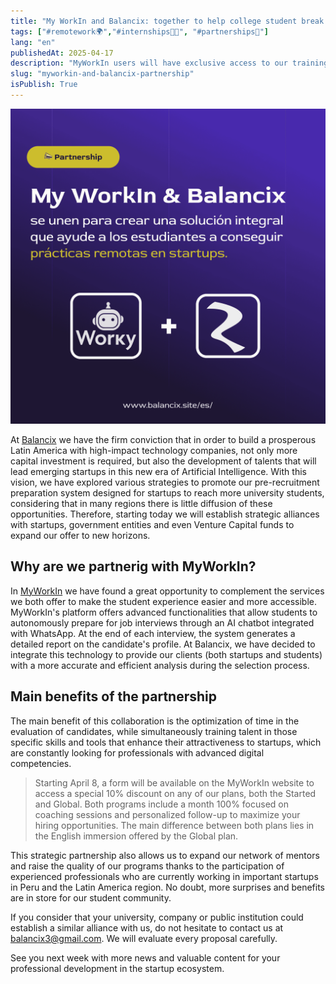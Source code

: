 ```yaml
---
title: "My WorkIn and Balancix: together to help college student break into startups"
tags: ["#remotework🌍","#internships🧑‍🎓", "#partnerships🤝"]
lang: "en"
publishedAt: 2025-04-17
description: "MyWorkIn users will have exclusive access to our training programs and connection with startups. This ratifies our commitment to help college students to start their careers in a dynamic and innovative environments. Read until the end, we have a great benefit."
slug: "myworkin-and-balancix-partnership"
isPublish: True
---
```

![Special partnership My WorkIn and Balancix.](/public/blog-imgs/Alianza%20estrategica.png)

At [Balancix](https://www.balancix.site/en/) we have the firm conviction that in order to build a prosperous Latin America with high-impact technology companies, not only more capital investment is required, but also the development of talents that will lead emerging startups in this new era of Artificial Intelligence. With this vision, we have explored various strategies to promote our pre-recruitment preparation system designed for startups to reach more university students, considering that in many regions there is little diffusion of these opportunities. Therefore, starting today we will establish strategic alliances with startups, government entities and even Venture Capital funds to expand our offer to new horizons.

## Why are we partnerig with MyWorkIn?

In [MyWorkIn](https://www.workin2.com/) we have found a great opportunity to complement the services we both offer to make the student experience easier and more accessible. MyWorkIn's platform offers advanced functionalities that allow students to autonomously prepare for job interviews through an AI chatbot integrated with WhatsApp. At the end of each interview, the system generates a detailed report on the candidate's profile. At Balancix, we have decided to integrate this technology to provide our clients (both startups and students) with a more accurate and efficient analysis during the selection process.

## Main benefits of the partnership
The main benefit of this collaboration is the optimization of time in the evaluation of candidates, while simultaneously training talent in those specific skills and tools that enhance their attractiveness to startups, which are constantly looking for professionals with advanced digital competencies.

> Starting April 8, a form will be available on the MyWorkIn website to access a special 10% discount on any of our plans, both the Started and Global. Both programs include a month 100% focused on coaching sessions and personalized follow-up to maximize your hiring opportunities. The main difference between both plans lies in the English immersion offered by the Global plan.

This strategic partnership also allows us to expand our network of mentors and raise the quality of our programs thanks to the participation of experienced professionals who are currently working in important startups in Peru and the Latin America region. No doubt, more surprises and benefits are in store for our student community.

If you consider that your university, company or public institution could establish a similar alliance with us, do not hesitate to contact us at balancix3@gmail.com. We will evaluate every proposal carefully.

See you next week with more news and valuable content for your professional development in the startup ecosystem.


